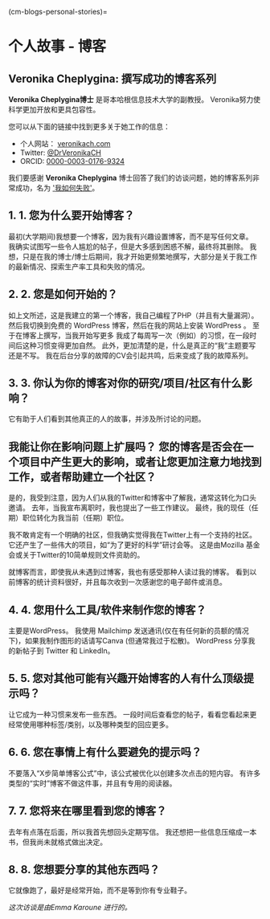 (cm-blogs-personal-stories)=
# 个人故事 - 博客

## Veronika Cheplygina: 撰写成功的博客系列

**Veronika Cheplygina博士** 是哥本哈根信息技术大学的副教授。 Veronika努力使科学更加开放和更具包容性。

您可以从下面的链接中找到更多关于她工作的信息：
* 个人网站： [veronikach.com](https://veronikach.com/)
* Twitter: [@DrVeronikaCH](https://twitter.com/DrVeronikaCH)
* ORCID: [0000-0003-0176-9324](https://orcid.org/0000-0003-0176-9324)

我们要感谢 **Veronika Cheplygina** 博士回答了我们的访谈问题，她的博客系列非常成功，名为 ['我如何失败'](https://veronikach.com/failure/)。

## 1. 1. 您为什么要开始博客？

最初(大学期间)我想要一个博客，因为我有兴趣设置博客，而不是写任何文章。 我确实试图写一些令人尴尬的帖子，但是大多感到困惑不解，最终将其删除。 我想，只是在我的博士/博士后期间，我才开始更频繁地撰写，大部分是关于我工作的最新情况、探索生产率工具和失败的情况。

## 2. 2. 您是如何开始的？

如上文所述，这是我建立的第一个博客，我自己编程了PHP（并且有大量漏洞）。 然后我切换到免费的 WordPress 博客，然后在我的网站上安装 WordPress 。 至于在博客上撰写，当我开始写更多 我成了每周写一次（例如）的习惯，在一段时间后这种习惯变得更加自然。 此外，更加清楚的是，什么是真正的“我”主题要写还是不写。 我在后台分享的故障的CV会引起共鸣，后来变成了我的故障系列。

## 3. 3. 你认为你的博客对你的研究/项目/社区有什么影响？

它有助于人们看到其他真正的人的故事，并涉及所讨论的问题。

## 我能让你在影响问题上扩展吗？ 您的博客是否会在一个项目中产生更大的影响，或者让您更加注意力地找到工作，或者帮助建立一个社区？

是的，我受到注意，因为人们从我的Twitter和博客中了解我，通常这转化为口头邀请。 去年，当我宣布离职时，我也提出了一些工作建议。 最终，我的现任（任期）职位转化为我当前（任期）职位。

我不敢肯定有一个明确的社区，但我确实觉得我在Twitter上有一个支持的社区。 它还产生了一些伟大的项目，如“为了更好的科学”研讨会等。 这是由Mozilla 基金会或关于Twitter的10简单规则文件资助的。

就博客而言，即使我从未遇到过博客，我也有感受那种人读过我的博客。 看到以前博客的统计资料很好，并且每次收到一次感谢您的电子邮件或消息。


## 4. 4. 您用什么工具/软件来制作您的博客？

主要是WordPress。 我使用 Mailchimp 发送通讯(仅在有任何新的员额的情况下)，如果我制作图形的话请写Canva (但通常我过于松散)。 WordPress 分享我的新帖子到 Twitter 和 LinkedIn。

## 5. 5. 您对其他可能有兴趣开始博客的人有什么顶级提示吗？

让它成为一种习惯来发布一些东西。 一段时间后查看您的帖子，看看您看起来更经常使用哪种标签/类别，以及哪种类型的回应更多。

## 6. 6. 您在事情上有什么要避免的提示吗？

不要落入“X步简单博客公式”中，该公式被优化以创建多次点击的短内容。 有许多类型的“实时”博客不做这件事，并且有专用的阅读器。

## 7. 7. 您将来在哪里看到您的博客？

去年有点落在后面，所以我首先想回头定期写信。 我还想把一些信息压缩成一本书，但我尚未就格式做出决定。

## 8. 8. 您想要分享的其他东西吗？

它就像跑了，最好是经常开始，而不是等到你有专业鞋子。

*这次访谈是由Emma Karoune 进行的。*
